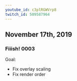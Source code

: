 ```yaml
---
youtube_id: c3plRGWVrp8
twitch_id: 509587964
---
```


## November 17th, 2019
### Fiiish! 0003
Goal:
- Fix overlay scaling
- Fix render order
